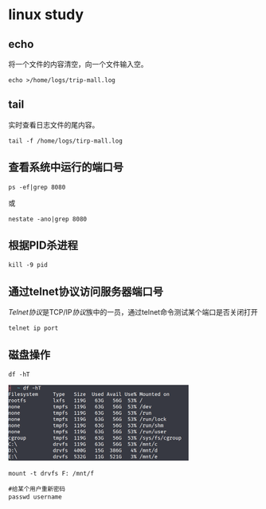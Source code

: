 # linux study

## echo

将一个文件的内容清空，向一个文件输入空。

```shell
echo >/home/logs/trip-mall.log
```

## tail

实时查看日志文件的尾内容。

```shell
tail -f /home/logs/tirp-mall.log
```

## 查看系统中运行的端口号

```shell
ps -ef|grep 8080
```

或

```shell
nestate -ano|grep 8080
```

## 根据PID杀进程

```shell
kill -9 pid
```

## 通过telnet协议访问服务器端口号

*Telnet协议*是TCP/IP*协议*族中的一员，通过telnet命令测试某个端口是否关闭打开

```shell
telnet ip port
```

## 磁盘操作

```
df -hT
```

<img src="image-20191213164855422.png" alt="image-20191213164855422" style="zoom:50%;" />

```shell
mount -t drvfs F: /mnt/f
```

```shell
#给某个用户重新密码
passwd username
```

